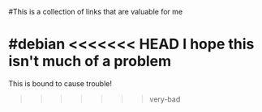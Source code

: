 #This is a collection of links that are valuable for me 

#debian
<<<<<<< HEAD
I hope this isn't much of a problem
=======
This is bound to cause trouble!
>>>>>>> very-bad
